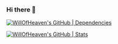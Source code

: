 ### Hi there 👋
[![WillOfHeaven's GitHub | Dependencies](https://stats.quine.sh/WillOfHeaven/dependencies?theme=dark)](https://quine.sh?utm_source=widgets&utm_campaign=WillOfHeaven)

[![WillOfHeaven's GitHub | Stats](https://stats.quine.sh/WillOfHeaven/github?theme=dark)](https://quine.sh?utm_source=widgets&utm_campaign=WillOfHeaven)

<!--
**WillOfHeaven/WillOfHeaven** is a ✨ _special_ ✨ repository because its `README.md` (this file) appears on your GitHub profile.

Here are some ideas to get you started:

- 🔭 I’m currently working on ...
- 🌱 I’m currently learning ...
- 👯 I’m looking to collaborate on ...
- 🤔 I’m looking for help with ...
- 💬 Ask me about ...
- 📫 How to reach me: ...
- 😄 Pronouns: ...
- ⚡ Fun fact: ...
-->
